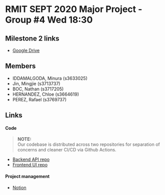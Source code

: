 # RMIT SEPT 2020 Major Project - Group #4 Wed 18:30

## Milestone 2 links
* [Google Drive](https://drive.google.com/drive/folders/1ipT1WoDQkrY-x-kwoG-rvIIVIZrEqoNQ?usp=sharing)

## Members
* IDDAMALGODA, Minura (s3633025)
* Jin, Mingjie (s3713737)
* BOC, Nathan (s3717205)
* HERNANDEZ, Chloe (s3664619)
* PEREZ, Rafael (s3769737)

## Links
#### Code
> **NOTE:**<br>
Our codebase is distributed across two repositories for separation of concerns and cleaner CI/CD via Github Actions.
* [Backend API repo](https://github.com/RMIT-SEPT/majorproject-4-wed-18-30-4-backend)
* [Frontend UI repo](https://github.com/RMIT-SEPT/majorproject-4-wed-18-30-4-frontend)

#### Project management
* [Notion](https://www.notion.so/Product-Backlog-2499d460daba413f9fab107a28d618de)
